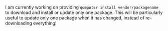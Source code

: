 I am currently working on providing `qompoter install vendor/packagename` to download and install or update only one package. This will be particularly useful to update only one package when it has changed, instead of re-downloading everything!
